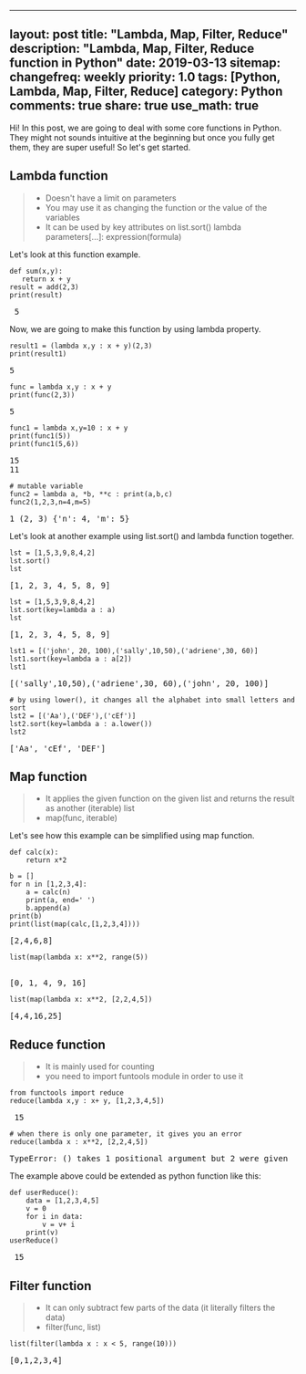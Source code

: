 
---
layout: post
title: "Lambda, Map, Filter, Reduce"
description: "Lambda, Map, Filter, Reduce function in Python"
date: 2019-03-13
sitemap:
	changefreq: weekly
	priority: 1.0
tags: [Python, Lambda, Map, Filter, Reduce]
category: Python
comments: true
share: true
use_math: true
---
Hi! In this post, we are going to deal with some core functions in Python. They might not sounds intuitive at the beginning but once you fully get them, they are super useful! So let's get started.

## Lambda function
> - Doesn't have a limit on parameters
> - You may use it as changing the function or the value of the variables
>  - It can be used by key attributes on list.sort()
>  lambda parameters[...]: expression(formula)

Let's look at this function example.
 ``` 
def sum(x,y):
	return x + y
result = add(2,3)
print(result)
 ```
 <pre class="output">
 5 </pre>

Now, we are going to make this function by using lambda property.
```
result1 = (lambda x,y : x + y)(2,3)
print(result1)
```
<pre class="output">
5 </pre> 

```
func = lambda x,y : x + y
print(func(2,3))
```
<pre class="output">
5 </pre>
```
func1 = lambda x,y=10 : x + y
print(func1(5))
print(func1(5,6))
```
<pre class="output">
15
11 </pre>
```
# mutable variable
func2 = lambda a, *b, **c : print(a,b,c)
func2(1,2,3,n=4,m=5)
```
<pre class="output">
1 (2, 3) {'n': 4, 'm': 5} </pre>
 
 Let's look at another example using list.sort() and lambda function together.
 ```
lst = [1,5,3,9,8,4,2]
lst.sort()
lst
```
<pre class="output">
[1, 2, 3, 4, 5, 8, 9] </pre>
```
lst = [1,5,3,9,8,4,2]
lst.sort(key=lambda a : a)
lst
```
<pre class="output">
[1, 2, 3, 4, 5, 8, 9] </pre>


```
lst1 = [('john', 20, 100),('sally',10,50),('adriene',30, 60)]
lst1.sort(key=lambda a : a[2])
lst1
```
<pre class="output">
[('sally',10,50),('adriene',30, 60),('john', 20, 100)] </pre>

```
# by using lower(), it changes all the alphabet into small letters and sort
lst2 = [('Aa'),('DEF'),('cEf')]
lst2.sort(key=lambda a : a.lower())
lst2
```
<pre class="output">
['Aa', 'cEf', 'DEF'] </pre>

## Map function
> - It applies the given function on the given list and returns the result as another (iterable) list
> - map(func, iterable)

Let's see how this example can be simplified using map function.
```
def calc(x):
	return x*2

b = []
for n in [1,2,3,4]:
	a = calc(n)
	print(a, end=' ')
	b.append(a)
print(b)
print(list(map(calc,[1,2,3,4])))
```
<pre class="output">
[2,4,6,8] </pre>

```
list(map(lambda x: x**2, range(5))
```
<pre class="output"> 
[0, 1, 4, 9, 16] </pre>
```
list(map(lambda x: x**2, [2,2,4,5])
```
<pre class="output">
[4,4,16,25] </pre>

## Reduce function
> - It is mainly used for counting
> - you need to import funtools module in order to use it

```
from functools import reduce
reduce(lambda x,y : x+ y, [1,2,3,4,5])
```
<pre class="output"> 15 </pre>
```
# when there is only one parameter, it gives you an error
reduce(lambda x : x**2, [2,2,4,5])
```
<pre class="output">
TypeError: <lambda>() takes 1 positional argument but 2 were given </pre>

The example above could be extended as python function like this:
```
def userReduce():
	data = [1,2,3,4,5]
	v = 0
	for i in data:
		v = v+ i
	print(v)
userReduce()
```
<pre class="output"> 15 </pre>

## Filter function
> - It can only subtract few parts of the data (it literally filters the data)
> - filter(func, list)

```
list(filter(lambda x : x < 5, range(10)))
```
<pre class="output">
[0,1,2,3,4] </pre>
